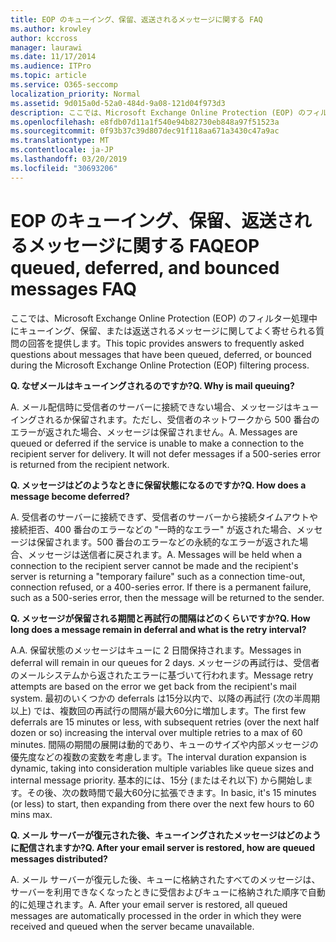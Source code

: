 ```yaml
---
title: EOP のキューイング、保留、返送されるメッセージに関する FAQ
ms.author: krowley
author: kccross
manager: laurawi
ms.date: 11/17/2014
ms.audience: ITPro
ms.topic: article
ms.service: O365-seccomp
localization_priority: Normal
ms.assetid: 9d015a0d-52a0-484d-9a08-121d04f973d3
description: ここでは、Microsoft Exchange Online Protection (EOP) のフィルター処理中にキューイング、保留、または返送されるメッセージに関してよく寄せられる質問の回答を提供します。
ms.openlocfilehash: e8fdb07d11a1f540e94b82730eb848a97f51523a
ms.sourcegitcommit: 0f93b37c39d807dec91f118aa671a3430c47a9ac
ms.translationtype: MT
ms.contentlocale: ja-JP
ms.lasthandoff: 03/20/2019
ms.locfileid: "30693206"
---
```

# <a name="eop-queued-deferred-and-bounced-messages-faq"></a><span data-ttu-id="4a836-103">EOP のキューイング、保留、返送されるメッセージに関する FAQ</span><span class="sxs-lookup"><span data-stu-id="4a836-103">EOP queued, deferred, and bounced messages FAQ</span></span>

<span data-ttu-id="4a836-104">ここでは、Microsoft Exchange Online Protection (EOP) のフィルター処理中にキューイング、保留、または返送されるメッセージに関してよく寄せられる質問の回答を提供します。</span><span class="sxs-lookup"><span data-stu-id="4a836-104">This topic provides answers to frequently asked questions about messages that have been queued, deferred, or bounced during the Microsoft Exchange Online Protection (EOP) filtering process.</span></span>
  
 <span data-ttu-id="4a836-105">**Q. なぜメールはキューイングされるのですか?**</span><span class="sxs-lookup"><span data-stu-id="4a836-105">**Q. Why is mail queuing?**</span></span>
  
<span data-ttu-id="4a836-p101">A. メール配信時に受信者のサーバーに接続できない場合、メッセージはキューイングされるか保留されます。ただし、受信者のネットワークから 500 番台のエラーが返された場合、メッセージは保留されません。</span><span class="sxs-lookup"><span data-stu-id="4a836-p101">A. Messages are queued or deferred if the service is unable to make a connection to the recipient server for delivery. It will not defer messages if a 500-series error is returned from the recipient network.</span></span>
  
 <span data-ttu-id="4a836-109">**Q. メッセージはどのようなときに保留状態になるのですか?**</span><span class="sxs-lookup"><span data-stu-id="4a836-109">**Q. How does a message become deferred?**</span></span>
  
<span data-ttu-id="4a836-p102">A. 受信者のサーバーに接続できず、受信者のサーバーから接続タイムアウトや接続拒否、400 番台のエラーなどの "一時的なエラー" が返された場合、メッセージは保留されます。500 番台のエラーなどの永続的なエラーが返された場合、メッセージは送信者に戻されます。</span><span class="sxs-lookup"><span data-stu-id="4a836-p102">A. Messages will be held when a connection to the recipient server cannot be made and the recipient's server is returning a "temporary failure" such as a connection time-out, connection refused, or a 400-series error. If there is a permanent failure, such as a 500-series error, then the message will be returned to the sender.</span></span>
  
 <span data-ttu-id="4a836-113">**Q. メッセージが保留される期間と再試行の間隔はどのくらいですか?**</span><span class="sxs-lookup"><span data-stu-id="4a836-113">**Q. How long does a message remain in deferral and what is the retry interval?**</span></span>
  
<span data-ttu-id="4a836-114">A.</span><span class="sxs-lookup"><span data-stu-id="4a836-114">A.</span></span> <span data-ttu-id="4a836-115">保留状態のメッセージはキューに 2 日間保持されます。</span><span class="sxs-lookup"><span data-stu-id="4a836-115">Messages in deferral will remain in our queues for 2 days.</span></span> <span data-ttu-id="4a836-116">メッセージの再試行は、受信者のメールシステムから返されたエラーに基づいて行われます。</span><span class="sxs-lookup"><span data-stu-id="4a836-116">Message retry attempts are based on the error we get back from the recipient's mail system.</span></span> <span data-ttu-id="4a836-117">最初のいくつかの deferrals は15分以内で、以降の再試行 (次の半周期以上) では、複数回の再試行の間隔が最大60分に増加します。</span><span class="sxs-lookup"><span data-stu-id="4a836-117">The first few deferrals are 15 minutes or less, with subsequent retries (over the next half dozen or so) increasing the interval over multiple retries to a max of 60 minutes.</span></span> <span data-ttu-id="4a836-118">間隔の期間の展開は動的であり、キューのサイズや内部メッセージの優先度などの複数の変数を考慮します。</span><span class="sxs-lookup"><span data-stu-id="4a836-118">The interval duration expansion is dynamic, taking into consideration multiple variables like queue sizes and internal message priority.</span></span> <span data-ttu-id="4a836-119">基本的には、15分 (またはそれ以下) から開始します。その後、次の数時間で最大60分に拡張できます。</span><span class="sxs-lookup"><span data-stu-id="4a836-119">In basic, it's 15 minutes (or less) to start, then expanding from there over the next few hours to 60 mins max.</span></span>
  
 <span data-ttu-id="4a836-120">**Q. メール サーバーが復元された後、キューイングされたメッセージはどのように配信されますか?**</span><span class="sxs-lookup"><span data-stu-id="4a836-120">**Q. After your email server is restored, how are queued messages distributed?**</span></span>
  
<span data-ttu-id="4a836-p104">A. メール サーバーが復元した後、キューに格納されたすべてのメッセージは、サーバーを利用できなくなったときに受信およびキューに格納された順序で自動的に処理されます。</span><span class="sxs-lookup"><span data-stu-id="4a836-p104">A. After your email server is restored, all queued messages are automatically processed in the order in which they were received and queued when the server became unavailable.</span></span> 
  

